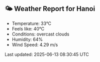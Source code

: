 <!-- WEATHER-START -->
## 🌤 Weather Report for Hanoi

- Temperature: 33°C
- Feels like: 40°C
- Conditions: overcast clouds
- Humidity: 64%
- Wind Speed: 4.29 m/s

Last updated: 2025-06-13 08:30:45 UTC
<!-- WEATHER-END -->
